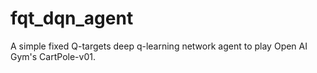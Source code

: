 # fqt_dqn_agent
A simple fixed Q-targets deep q-learning network agent to play Open AI Gym's CartPole-v01.
